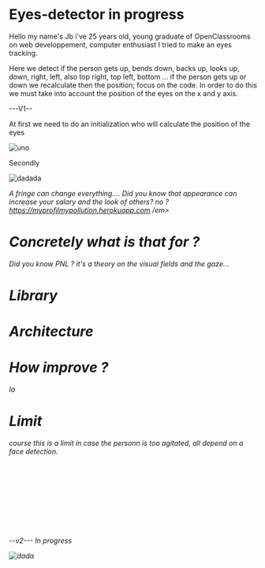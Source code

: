 # Eyes-detector in progress

  Hello my name's Jb i've 25 years old, young graduate of OpenClassrooms on web developpement, computer enthusiast I tried to make an eyes tracking.

Here we detect if the person gets up, bends down, backs up, looks up, down, right, left, also top right, top left, bottom ... if the person gets up or down we recalculate then the position; focus on the code. In order to do this we must take into account the position of the eyes on the x and y axis.




---V1--

At first we need to do an initialization who will calculate the position of the eyes

![uno](https://user-images.githubusercontent.com/54853371/64900188-c0832b80-d68f-11e9-820d-2dc774c932ab.png)

Secondly

![dadada](https://user-images.githubusercontent.com/54853371/64900187-bfea9500-d68f-11e9-9bd8-c3a385c4a784.png)


<em>A fringe can change everything.... Did you know that appearance can increase your salary and the look of others? no ? https://myprofilmypollution.herokuapp.com
/em>

# Concretely what is that for ? 

Did you know PNL ? it's a theory on the visual fields and the gaze...


# Library

# Architecture

# How improve ?

Ia 

# Limit

course this is a limit in case the personn is too agitated, all depend on a face detection.




<br><br><br><br><br><br><br><br>

--v2--- In progress

![dada](https://user-images.githubusercontent.com/54853371/64900015-a137ce80-d68e-11e9-91d6-7136854f8b1a.png)




